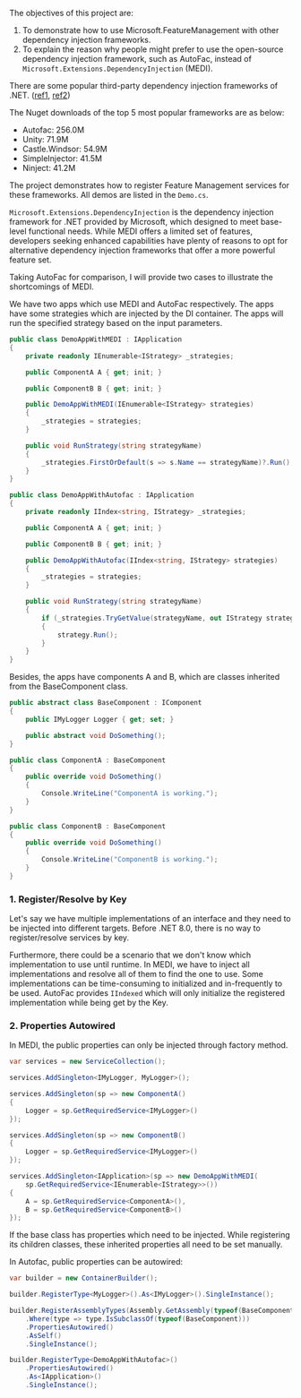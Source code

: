 The objectives of this project are: 
1. To demonstrate how to use Microsoft.FeatureManagement with other dependency injection frameworks.
2. To explain the reason why people might prefer to use the open-source dependency injection framework, such as AutoFac, instead of `Microsoft.Extensions.DependencyInjection` (MEDI).

There are some popular third-party dependency injection frameworks of .NET. ([ref1](https://learn.microsoft.com/en-us/dotnet/architecture/porting-existing-aspnet-apps/dependency-injection-differences), [ref2](https://learn.microsoft.com/en-us/dotnet/core/extensions/dependency-injection-guidelines#default-service-container-replacement))

The Nuget downloads of the top 5 most popular frameworks are as below:
* Autofac: 256.0M
* Unity: 71.9M
* Castle.Windsor: 54.9M
* SimpleInjector: 41.5M
* Ninject: 41.2M

The project demonstrates how to register Feature Management services for these frameworks. 
All demos are listed in the `Demo.cs`.

`Microsoft.Extensions.DependencyInjection` is the dependency injection framework for .NET provided by Microsoft, which designed to meet base-level functional needs. While MEDI offers a limited set of features, developers seeking enhanced capabilities have plenty of reasons to opt for alternative dependency injection frameworks that offer a more powerful feature set.

Taking AutoFac for comparison, I will provide two cases to illustrate the shortcomings of MEDI.

We have two apps which use MEDI and AutoFac respectively. The apps have some strategies which are injected by the DI container. The apps will run the specified strategy based on the input parameters.
``` C#
public class DemoAppWithMEDI : IApplication
{
    private readonly IEnumerable<IStrategy> _strategies;

    public ComponentA A { get; init; }

    public ComponentB B { get; init; }

    public DemoAppWithMEDI(IEnumerable<IStrategy> strategies)
    {
        _strategies = strategies;
    }

    public void RunStrategy(string strategyName)
    {
        _strategies.FirstOrDefault(s => s.Name == strategyName)?.Run();
    }
}

public class DemoAppWithAutofac : IApplication
{
    private readonly IIndex<string, IStrategy> _strategies;

    public ComponentA A { get; init; }

    public ComponentB B { get; init; }

    public DemoAppWithAutofac(IIndex<string, IStrategy> strategies)
    {
        _strategies = strategies;
    }

    public void RunStrategy(string strategyName)
    {
        if (_strategies.TryGetValue(strategyName, out IStrategy strategy))
        {
            strategy.Run();
        }
    }
}
```
Besides, the apps have components A and B, which are classes inherited from the BaseComponent class.
``` C#
public abstract class BaseComponent : IComponent
{
    public IMyLogger Logger { get; set; }

    public abstract void DoSomething();
}

public class ComponentA : BaseComponent 
{ 
    public override void DoSomething()
    {
        Console.WriteLine("ComponentA is working.");
    }
}

public class ComponentB : BaseComponent
{
    public override void DoSomething()
    {
        Console.WriteLine("ComponentB is working.");
    }
}
```

### 1. Register/Resolve by Key
Let's say we have multiple implementations of an interface and they need to be injected into different targets.
Before .NET 8.0, there is no way to register/resolve services by key.

Furthermore, there could be a scenario that we don't know which implementation to use until runtime.
In MEDI, we have to inject all implementations and resolve all of them to find the one to use.
Some implementations can be time-consuming to initialized and in-frequently to be used. AutoFac provides `IIndexed` which will only initialize the registered implementation while being get by the Key.

### 2. Properties Autowired
In MEDI, the public properties can only be injected through factory method.
``` C#
var services = new ServiceCollection();

services.AddSingleton<IMyLogger, MyLogger>();

services.AddSingleton(sp => new ComponentA()
{
    Logger = sp.GetRequiredService<IMyLogger>()
});

services.AddSingleton(sp => new ComponentB()
{
    Logger = sp.GetRequiredService<IMyLogger>()
});

services.AddSingleton<IApplication>(sp => new DemoAppWithMEDI(
    sp.GetRequiredService<IEnumerable<IStrategy>>())
{
    A = sp.GetRequiredService<ComponentA>(),
    B = sp.GetRequiredService<ComponentB>()
});
```
If the base class has properties which need to be injected. While registering its children classes, these inherited properties all need to be set manually.

In Autofac, public properties can be autowired:
``` C#
var builder = new ContainerBuilder();

builder.RegisterType<MyLogger>().As<IMyLogger>().SingleInstance();

builder.RegisterAssemblyTypes(Assembly.GetAssembly(typeof(BaseComponent)))
    .Where(type => type.IsSubclassOf(typeof(BaseComponent)))
    .PropertiesAutowired()
    .AsSelf()
    .SingleInstance();

builder.RegisterType<DemoAppWithAutofac>()
    .PropertiesAutowired()
    .As<IApplication>()
    .SingleInstance();
```
